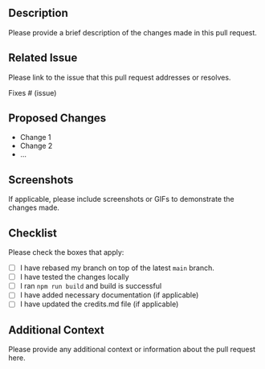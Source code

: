 ## Description

Please provide a brief description of the changes made in this pull request.

## Related Issue

Please link to the issue that this pull request addresses or resolves.

Fixes # (issue)

## Proposed Changes

- Change 1
- Change 2
- ...

## Screenshots

If applicable, please include screenshots or GIFs to demonstrate the changes made.

## Checklist

Please check the boxes that apply:

- [ ] I have rebased my branch on top of the latest `main` branch.
- [ ] I have tested the changes locally
- [ ] I ran `npm run build` and build is successful
- [ ] I have added necessary documentation (if applicable)
- [ ] I have updated the credits.md file (if applicable)

## Additional Context

Please provide any additional context or information about the pull request here.
